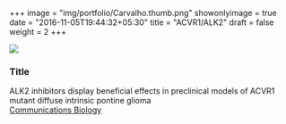 +++
image = "img/portfolio/Carvalho.thumb.png"
showonlyimage = true
date = "2016-11-05T19:44:32+05:30"
title = "ACVR1/ALK2"
draft = false
weight = 2
+++
<!--more-->
![](/img/portfolio/Carvalho.png)
###	Title
ALK2 inhibitors display beneficial effects in preclinical models of ACVR1 mutant diffuse intrinsic pontine glioma  
[Communications Biology](https://www.nature.com/articles/s42003-019-0420-8)
